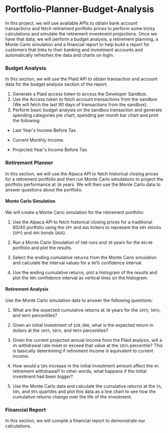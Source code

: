 # Portfolio-Planner-Budget-Analysis
In this project, we will use available APIs to obtain bank account transactions and fetch retirement portfolio prices to perform some tricky calculations and simulate the retirement investment projections. Once we have that data, we will perform a budget analysis, a retirement planning, a Monte Carlo simulation and a financial report to help build a report for customers that links to their banking and investment accounts and automatically refreshes the data and charts on login.
### Budget Analysis

In this section, we will use the Plaid API to obtain transaction and account data for the budget analysis section of the report.
1. Generate a Plaid access token to access the Developer Sandbox.
2. Use the Access token to fetch account transactions from the sandbox (We will fetch the last 90 days of transactions from the sandbox).
3. Perform basic budget analysis on the sandbox transaction and generate spending categories pie chart, spending per month bar chart and print the following:

* Last Year's Income Before Tax.

* Current Monthly Income.

* Projected Year's Income Before Tax.

### Retirement Planner

In this section, we will use the Alpaca API to fetch historical closing prices for a retirement portfolio and then run Monte Carlo simulations to project the portfolio performance at `30` years. We will then use the Monte Carlo data to answer questions about the portfolio.

#### Monte Carlo Simulation

We will create a Monte Carlo simulation for the retirement portfolio:

1. Use the Alpaca API to fetch historical closing prices for a traditional 60/40 portfolio using the `SPY` and `AGG` tickers to represent the `60%` stocks (`SPY`) and `40%` bonds (`AGG`).

2. Run a Monte Carlo Simulation of `500` runs and `30` years for the `60/40` portfolio and plot the results.

3. Select the ending cumulative returns from the Monte Carlo simulation and calculate the interval values for a `90`% confidence interval.

4. Use the ending cumulative returns, plot a histogram of the results and plot the `90%` confidence interval as vertical lines on the histogram.


#### Retirement Analysis

Use the Monte Carlo simulation data to answer the following questions:

1. What are the expected cumulative returns at `30` years for the `10th`, `50th`, and `90th` percentiles?

2. Given an initial investment of `$20,000`, what is the expected return in dollars at the `10th`, `50th`, and `90th` percentiles?

3. Given the current projected annual income from the Plaid analysis, will a `4%` withdrawal rate meet or exceed that value at the `10th` percentile? 
This is basically determining if retirement income is equivalent to current income.

4. How would a `50%` increase in the initial investment amount affect the `4%` retirement withdrawal? In other words, what happens if the initial investment had been bigger?

5. Use the Monte Carlo data and calculate the cumulative returns at the `5%`, `50%`, and `95%` quartiles and plot this data as a line chart to see how the cumulative returns change over the life of the investment.

### Financial Report

In this section, we will compile a financial report to demonstrate our calculations. 


